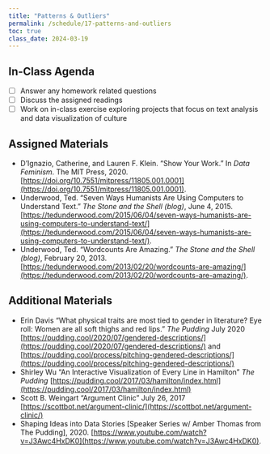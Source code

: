 ```yaml
---
title: "Patterns & Outliers"
permalink: /schedule/17-patterns-and-outliers
toc: true
class_date: 2024-03-19
---
```


## In-Class Agenda

- [ ] Answer any homework related questions
- [ ] Discuss the assigned readings
- [ ] Work on in-class exercise exploring projects that focus on text analysis and data visualization of culture

## Assigned Materials

- D’Ignazio, Catherine, and Lauren F. Klein. “Show Your Work.” In *Data Feminism*. The MIT Press, 2020. [https://doi.org/10.7551/mitpress/11805.001.0001](https://doi.org/10.7551/mitpress/11805.001.0001).
- Underwood, Ted. “Seven Ways Humanists Are Using Computers to Understand Text.” *The Stone and the Shell (blog)*, June 4, 2015. [https://tedunderwood.com/2015/06/04/seven-ways-humanists-are-using-computers-to-understand-text/](https://tedunderwood.com/2015/06/04/seven-ways-humanists-are-using-computers-to-understand-text/).
- Underwood, Ted. “Wordcounts Are Amazing.” *The Stone and the Shell (blog)*, February 20, 2013. [https://tedunderwood.com/2013/02/20/wordcounts-are-amazing/](https://tedunderwood.com/2013/02/20/wordcounts-are-amazing/). 


## Additional Materials

- Erin Davis “What physical traits are most tied to gender in literature? Eye roll: Women are all soft thighs and red lips.” *The Pudding* July 2020 [https://pudding.cool/2020/07/gendered-descriptions/](https://pudding.cool/2020/07/gendered-descriptions/) and [https://pudding.cool/process/pitching-gendered-descriptions/](https://pudding.cool/process/pitching-gendered-descriptions/) 
- Shirley Wu “An Interactive Visualization of Every Line in Hamilton” *The Pudding* [https://pudding.cool/2017/03/hamilton/index.html](https://pudding.cool/2017/03/hamilton/index.html) 
- Scott B. Weingart “Argument Clinic” July 26, 2017 [https://scottbot.net/argument-clinic/](https://scottbot.net/argument-clinic/) 
- Shaping Ideas into Data Stories [Speaker Series w/ Amber Thomas from The Pudding], 2020. [https://www.youtube.com/watch?v=J3Awc4HxDK0](https://www.youtube.com/watch?v=J3Awc4HxDK0).